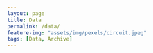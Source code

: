 ```yaml
---
layout: page
title: Data
permalink: /data/
feature-img: "assets/img/pexels/circuit.jpeg"
tags: [Data, Archive]
---
```

